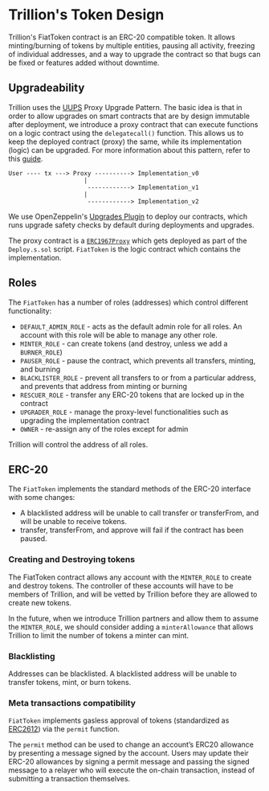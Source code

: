 # Trillion's Token Design

Trillion's FiatToken contract is an ERC-20 compatible token. It allows minting/burning of tokens by multiple entities, pausing all activity, freezing of individual addresses, and a way to upgrade the contract so that bugs can be fixed or features added without downtime.

## Upgradeability

Trillion uses the [UUPS](https://eips.ethereum.org/EIPS/eip-1822) Proxy Upgrade Pattern. The basic idea is that in order to allow upgrades on smart contracts that are by design immutable after deployment, we introduce a proxy contract that can execute functions on a logic contract using the `delegatecall()` function. This allows us to keep the deployed contract (proxy) the same, while its implementation (logic) can be upgraded. For more information about this pattern, refer to this [guide](https://docs.openzeppelin.com/upgrades-plugins/1.x/proxies).

```
User ---- tx ---> Proxy ----------> Implementation_v0
                     |
                      ------------> Implementation_v1
                     |
                      ------------> Implementation_v2
```

We use OpenZeppelin's [Upgrades Plugin](https://github.com/OpenZeppelin/openzeppelin-foundry-upgrades) to deploy our contracts, which runs upgrade safety checks by default during deployments and upgrades.

The proxy contract is a [`ERC1967Proxy`](https://eips.ethereum.org/EIPS/eip-1967) which gets deployed as part of the `Deploy.s.sol` script. `FiatToken` is the logic contract which contains the implementation.

## Roles

The `FiatToken` has a number of roles (addresses) which control different functionality:

* `DEFAULT_ADMIN_ROLE` - acts as the default admin role for all roles. An account with this role will be able to manage any other role.
* `MINTER_ROLE` - can create tokens (and destroy, unless we add a `BURNER_ROLE`)
* `PAUSER_ROLE` - pause the contract, which prevents all transfers, minting, and burning
* `BLACKLISTER_ROLE` - prevent all transfers to or from a particular address, and prevents that address from minting or burning
* `RESCUER_ROLE` - transfer any ERC-20 tokens that are locked up in the contract
* `UPGRADER_ROLE` - manage the proxy-level functionalities such as upgrading the implementation contract
* `OWNER` - re-assign any of the roles except for admin

Trillion will control the address of all roles.

## ERC-20

The `FiatToken` implements the standard methods of the ERC-20 interface with some changes:

* A blacklisted address will be unable to call transfer or transferFrom, and will be unable to receive tokens.
* transfer, transferFrom, and approve will fail if the contract has been paused.

### Creating and Destroying tokens

The FiatToken contract allows any account with the `MINTER_ROLE` to create and destroy tokens. The controller of these accounts will have to be members of Trillion, and will be vetted by Trillion before they are allowed to create new tokens.

In the future, when we introduce Trillion partners and allow them to assume the `MINTER_ROLE`, we should consider adding a `minterAllowance` that allows Trillion to limit the number of tokens a minter can mint.

### Blacklisting

Addresses can be blacklisted. A blacklisted address will be unable to transfer tokens, mint, or burn tokens.

### Meta transactions compatibility

`FiatToken` implements gasless approval of tokens (standardized as [ERC2612](https://eips.ethereum.org/EIPS/eip-2612)) via the `permit` function.

The `permit` method can be used to change an account’s ERC20 allowance by presenting a message signed by the account. Users may update their ERC-20 allowances by signing a permit message and passing the signed message to a relayer who will execute the on-chain transaction, instead of submitting a transaction themselves.
